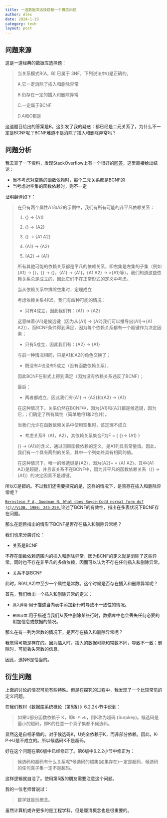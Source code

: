 ```yaml
---
title: 一道数据库选择题和一个概念问题
author: Alex
date: 2024-1-19
category: tech
layout: post
---
```


## 问题来源

这是一道经典的数据库选择题：

>当关系模式R(A，B) 已属于 3NF，下列说法中()是正确的。
>
>A.它一定消除了插入和删除异常
>
>B.仍存在一定的插入和删除异常
>
>C.一定属于BCNF
>
>D.A和C都是

这道题目给出的答案是B。这引发了我的疑惑：都已经是二元关系了，为什么不一定是BCNF呢？BCNF难道不是消除了插入和删除异常吗？

## 问题分析

我去查了一下资料，发现StackOverflow上有一个很好的[回答](https://stackoverflow.com/questions/33455459/how-is-every-binary-relation-bcnf)，这里直接给出结论：

- 当不考虑对空集的函数依赖时，每个二元关系都是BCNF的
- 当考虑对空集的函数依赖时，则不一定

证明翻译如下：

>在只有两个属性A1和A2的示例中，我们有所有可能的非平凡依赖关系：
>
>1. {} -> {A1}
>
>2. {} -> {A2}
>
>3. {} -> {A1 A2}
>
>4. {A1} -> {A2}
>
>5. {A2} -> {A1}
>
>所有其他可能的依赖关系都是平凡的依赖关系，即右集是左集的子集（例如{A1} -> {}，{} -> {}，{A1} -> {A1}，{A1 A2} -> >{A1}等）。我们知道这些依赖关系总是成立的，因此它们不在正常形式的定义中考虑。
>
>当从依赖关系中排除空集时，定理成立
>
>考虑依赖关系4和5。我们有四种可能的情况：
>
>- 只有4成立，因此我们有：{A1} -> {A2}
>
>这意味着{A1}是候选键（因为从{A1} -> {A2}我们可以推导出{A1}->{A1 A2}），而BCNF条件得到满足，因为每个依赖关系都有一个超键作为决定因素；
>
>- 只有5成立，因此我们有：{A2} -> {A1}
>
>与前一种情况相同，只是A1和A2的角色交换了；
>
>- 既没有4也没有5成立（没有函数依赖关系），
>
>因此BCNF在形式上得到满足（因为没有依赖关系违反了BCNF）；
>
>最后：
>
>- 两者都成立，因此我们有{A1} -> {A2}和{A2} -> {A1}
>
>在这种情况下，关系仍然在BCNF中，因为{A1}和{A2}都是候选键，因为它，；们确定了所有属性（简单地将1和2合并）。
>
>当我们允许在函数依赖关系中使用空集时，该定理不成立
>
>- 考虑关系R（A1，A2），其依赖关系集合F为F = { {}-> {A1} }
>
>{} -> {A1}的含义，通过回顾函数依赖的定义，是A1列具有常量值。因此，我们有一个具有两列的关系，其中一个列始终具有相同的值。
>
>在这种情况下，唯一的候选键是{A2}，因为{A2}+ = {A1 A2}，其中{A1 A2}是超键，并且该关系不在BCNF中，因为非平凡的函数依赖关系（{} -> {A1}）的决定因素不是超键。

所以C是错的。不过我们还需要探究的是，这样的情况下，是否存在插入和删除异常呢？

[``Bernstein P A, Goodman N. What does Boyce-Codd normal form do?[C]//VLDB. 1980: 245-259.``](https://www.microsoft.com/en-us/research/uploads/prod/2020/12/WhatDoesBCNFdo-VLDB1980.pdf)论述了BCNF的有效性，指出在多表状况下BCNF存在问题。

那么在题目指出的情形下BCNF是否存在插入和删除异常呢？

我们也来分类讨论：

- 关系是BCNF

不存在函数依赖范围内的插入和删除异常，因为BCNF的定义就是消除了这些异常。同时也不存在非平凡的多值依赖，因而可以认为不存在任何插入和删除异常。

- 关系不是BCNF

此时，R(A1,A2)中至少一个属性是常数。这个时候是否存在插入和删除异常呢？

首先，我们给出一个插入和删除异常的定义：

- ```插入异常```:用于描述当向表中添加新行时导致不一致性的情况。

- ```删除异常```:用于描述当我们从表中删除某些行时，数据库中也会丢失任何必要的附加信息或数据的情况。

那么在有一列为常数的情况下，是否存在插入和删除异常呢？

我觉得可能是存在的。因为插入时，插入的数据可能和常数不同，导致不一致；删除时，可能丢失常数的信息。

因此，选择B是恰当的。

## 衍生问题

上面的讨论的情况可能有些特殊。但是在探究的过程中，我发现了一个比较常见的定义问题。

在我们教材《数据库系统概论（第5版）》6.2.2小节中说到：

>如果U部分函数依赖于 K，即`K-P->U`，则K称为超码 (Surpkey)。候选码是最小的超码，即K的任意一个真子集都不候选码。

显然这是自相矛盾的。对于候选码K，U完全依赖于K，而非部分依赖。因此，K-P->U是不成立的。所以候选码K不是超码。

好在这个问题在第6版中已经修正了。第6版中6.2.2小节中修正为：

>候选码和超码有什么关系呢?候选码的超集(如果存在)一定是超码，候选码的任何真子集一定不是超码。

这样逻辑就自洽了。使用第5版的朋友需要注意这个问题。

我的一位老师曾说过：

>数学就是玩概念。

虽然计算机或许更多的是工程学科，但是厘清概念也是很重要的。